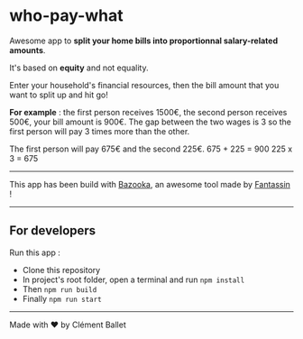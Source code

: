 # who-pay-what

Awesome app to **split your home bills into proportionnal salary-related amounts**.

It's based on **equity** and not equality.

Enter your household's financial resources, then the bill amount that you want to split up and hit go!

**For example** : the first person receives 1500€, the second person receives 500€, your bill amount is 900€.
The gap between the two wages is 3 so the first person will pay 3 times more than the other.

The first person will pay 675€ and the second 225€.
675 + 225 = 900
225 x 3 = 675

<hr>

This app has been build with <a href="https://www.npmjs.com/package/@fantassin/bzk" target="_blank">Bazooka</a>, an awesome tool made by <a href="https://www.fantassin.fr/" target="_blank">Fantassin</a> !

<hr>

## For developers

Run this app :
- Clone this repository
- In project's root folder, open a terminal and run `npm install`
- Then `npm run build`
- Finally `npm run start`

<hr>

Made with ❤️ by Clément Ballet